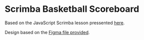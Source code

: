 # Scrimba Basketball Scoreboard

Based on the JavaScript Scrimba lesson pressented [here](https://scrimba.com/learn/learnjavascript/solo-project-basketball-scoreboard-cz9adVfP).

Design based on the [Figma file provided](https://www.figma.com/file/YC48MCx4frBFtYoz6rNJE6/Basketball-Scoreboard?node-id=0%3A1).
